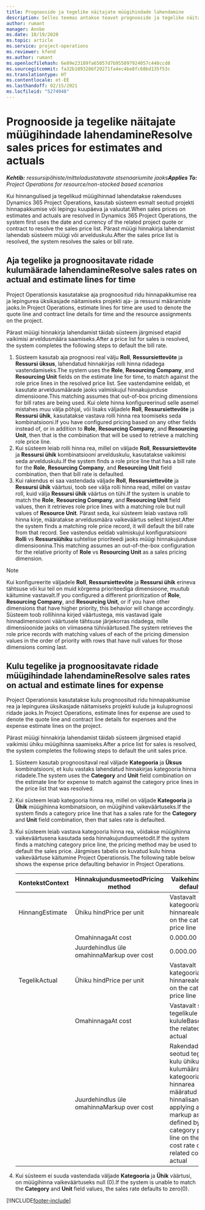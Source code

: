 ```yaml
---
title: Prognooside ja tegelike näitajate müügihindade lahendamine
description: Selles teemas antakse teavet prognooside ja tegelike näitajate müügihindade lahendamise kohta.
author: rumant
manager: Annbe
ms.date: 10/19/2020
ms.topic: article
ms.service: project-operations
ms.reviewer: kfend
ms.author: rumant
ms.openlocfilehash: 6e89e23189fa65057d7b955897924057c440ccd8
ms.sourcegitcommit: fa32b1893286f20271fa4ec4be8fc68bd135f53c
ms.translationtype: HT
ms.contentlocale: et-EE
ms.lasthandoff: 02/15/2021
ms.locfileid: "5274948"
---
```

# <a name="resolve-sales-prices-for-estimates-and-actuals"></a><span data-ttu-id="0b553-103">Prognooside ja tegelike näitajate müügihindade lahendamine</span><span class="sxs-lookup"><span data-stu-id="0b553-103">Resolve sales prices for estimates and actuals</span></span>

<span data-ttu-id="0b553-104">_**Kehtib:** ressursipõhiste/mitteladustatavate stsenaariumite jaoks_</span><span class="sxs-lookup"><span data-stu-id="0b553-104">_**Applies To:** Project Operations for resource/non-stocked based scenarios_</span></span>

<span data-ttu-id="0b553-105">Kui hinnangulised ja tegelikud müügihinnad lahendatakse rakenduses Dynamics 365 Project Operations, kasutab süsteem esmalt seotud projekti hinnapakkumise või lepingu kuupäeva ja valuutat.</span><span class="sxs-lookup"><span data-stu-id="0b553-105">When sales prices on estimates and actuals are resolved in Dynamics 365 Project Operations, the system first uses the date and currency of the related project quote or contract to resolve the sales price list.</span></span> <span data-ttu-id="0b553-106">Pärast müügi hinnakirja lahendamist lahendab süsteem müügi või arvelduskulu.</span><span class="sxs-lookup"><span data-stu-id="0b553-106">After the sales price list is resolved, the system resolves the sales or bill rate.</span></span>

## <a name="resolve-sales-rates-on-actual-and-estimate-lines-for-time"></a><span data-ttu-id="0b553-107">Aja tegelike ja prognoositavate ridade kulumäärade lahendamine</span><span class="sxs-lookup"><span data-stu-id="0b553-107">Resolve sales rates on actual and estimate lines for time</span></span>

<span data-ttu-id="0b553-108">Project Operationsis kasutatakse aja prognoositud ridu hinnapakkumise rea ja lepingurea üksikasjade näitamiseks projekti aja- ja ressursi määramiste jaoks.</span><span class="sxs-lookup"><span data-stu-id="0b553-108">In Project Operations, estimate lines for time are used to denote the quote line and contract line details for time and the resource assignments on the project.</span></span>

<span data-ttu-id="0b553-109">Pärast müügi hinnakirja lahendamist täidab süsteem järgmised etapid vaikimisi arveldusmäära saamiseks.</span><span class="sxs-lookup"><span data-stu-id="0b553-109">After a price list for sales is resolved, the system completes the following steps to default the bill rate.</span></span>

1. <span data-ttu-id="0b553-110">Süsteem kasutab aja prognoosi real välju **Roll**, **Ressursiettevõte** ja **Ressursi üksus**, lahendatud hinnakirjas rolli hinna ridadega vastendamiseks.</span><span class="sxs-lookup"><span data-stu-id="0b553-110">The system uses the **Role**, **Resourcing Company**, and **Resourcing Unit** fields on the estimate line for time, to match against the role price lines in the resolved price list.</span></span> <span data-ttu-id="0b553-111">See vastendamine eeldab, et kasutate arveldusmäärade jaoks valmiskujul hinnakujunduse dimensioone.</span><span class="sxs-lookup"><span data-stu-id="0b553-111">This matching assumes that out-of-box pricing dimensions for bill rates are being used.</span></span> <span data-ttu-id="0b553-112">Kui olete hinna konfigureerinud selle asemel mistahes muu välja põhjal, või lisaks väljadele **Roll**, **Ressursiettevõte** ja **Ressursi ühik**, kasutatakse vastava rolli hinna rea toomiseks seda kombinatsiooni.</span><span class="sxs-lookup"><span data-stu-id="0b553-112">If you have configured pricing based on any other fields instead of, or in addition to **Role**, **Resourcing Company**, and **Resourcing Unit**, then that is the combination that will be used to retrieve a matching role price line.</span></span>
2. <span data-ttu-id="0b553-113">Kui süsteem leiab rolli hinna rea, millel on väljade **Roll**, **Ressursiettevõte** ja **Ressursi ühik** kombinatsiooni arvelduskulu, kasutatakse vaikimisi seda arvelduskulu.</span><span class="sxs-lookup"><span data-stu-id="0b553-113">If the system finds a role price line that has a bill rate for the **Role**, **Resourcing Company**, and **Resourcing Unit** field combination, then that bill rate is defaulted.</span></span>
3. <span data-ttu-id="0b553-114">Kui rakendus ei saa vastendada väljade **Roll**, **Ressursiettevõte** ja **Ressursi ühik** väärtusi, toob see välja rolli hinna read, millel on vastav roll, kuid välja **Ressursi ühik** väärtus on tühi.</span><span class="sxs-lookup"><span data-stu-id="0b553-114">If the system is unable to match the **Role**, **Resourcing Company**, and **Resourcing Unit** field values, then it retrieves role price lines with a matching role but null values of **Resource Unit**.</span></span> <span data-ttu-id="0b553-115">Pärast seda, kui süsteem leiab vastava rolli hinna kirje, määratakse arveldusmäära vaikeväärtus sellest kirjest.</span><span class="sxs-lookup"><span data-stu-id="0b553-115">After the system finds a matching role price record, it will default the bill rate from that record.</span></span> <span data-ttu-id="0b553-116">See vastendus eeldab valmiskujul konfiguratsiooni **Rolli** vs **Ressursiühiku** suhtelise prioriteedi jaoks müügi hinnakujunduse dimensioonina.</span><span class="sxs-lookup"><span data-stu-id="0b553-116">This matching assumes an out-of-the-box configuration for the relative priority of **Role** vs **Resourcing Unit** as a sales pricing dimension.</span></span>

> [!NOTE]
> <span data-ttu-id="0b553-117">Kui konfigureerite väljadele **Roll**, **Ressursiettevõte** ja **Ressursi ühik** erineva tähtsuse või kui teil on muid kõrgema prioriteediga dimensioone, muutub käitumine vastavalt.</span><span class="sxs-lookup"><span data-stu-id="0b553-117">If you configured a different prioritization of **Role**, **Resourcing Company**, and **Resourcing Unit**, or if you have other dimensions that have higher priority, this behavior will change accordingly.</span></span> <span data-ttu-id="0b553-118">Süsteem toob rollihinna kirjed väärtustega, mis vastavad igale hinnadimensiooni väärtusele tähtsuse järjekorras ridadega, mille dimensioonide jaoks on viimasena tühiväärtused.</span><span class="sxs-lookup"><span data-stu-id="0b553-118">The system retrieves the role price records with matching values of each of the pricing dimension values in the order of priority with rows that have null values for those dimensions coming last.</span></span>

## <a name="resolve-sales-rates-on-actual-and-estimate-lines-for-expense"></a><span data-ttu-id="0b553-119">Kulu tegelike ja prognoositavate ridade müügihindade lahendamine</span><span class="sxs-lookup"><span data-stu-id="0b553-119">Resolve sales rates on actual and estimate lines for expense</span></span>

<span data-ttu-id="0b553-120">Project Operationsis kasutatakse kulu prognoositud ridu hinnapakkumise rea ja lepingurea üksikasjade näitamiseks projekti kulude ja kuluprognoosi ridade jaoks.</span><span class="sxs-lookup"><span data-stu-id="0b553-120">In Project Operations, estimate lines for expense are used to denote the quote line and contract line details for expenses and the expense estimate lines on the project.</span></span>

<span data-ttu-id="0b553-121">Pärast müügi hinnakirja lahendamist täidab süsteem järgmised etapid vaikimisi ühiku müügihinna saamiseks.</span><span class="sxs-lookup"><span data-stu-id="0b553-121">After a price list for sales is resolved, the system completes the following steps to default the unit sales price.</span></span>

1. <span data-ttu-id="0b553-122">Süsteem kasutab prognoositaval real väljade **Kategooria** ja **Üksus** kombinatsiooni, et kulu vastaks lahendatud hinnakirjas kategooria hinna ridadele.</span><span class="sxs-lookup"><span data-stu-id="0b553-122">The system uses the **Category** and **Unit** field combination on the estimate line for expense to match against the category price lines in the price list that was resolved.</span></span>
2. <span data-ttu-id="0b553-123">Kui süsteem leiab kategooria hinna rea, millel on väljade **Kategooria** ja **Ühik** müügihinna kombinatsioon, on müügihind vaikeväärtuseks.</span><span class="sxs-lookup"><span data-stu-id="0b553-123">If the system finds a category price line that has a sales rate for the **Category** and **Unit** field combination, then that sales rate is defaulted.</span></span>
3. <span data-ttu-id="0b553-124">Kui süsteem leiab vastava kategooria hinna rea, võidakse müügihinna vaikeväärtusena kasutada seda hinnakujundusmeetodit.</span><span class="sxs-lookup"><span data-stu-id="0b553-124">If the system finds a matching category price line, the pricing method may be used to default the sales price.</span></span> <span data-ttu-id="0b553-125">Järgmises tabelis on kuvatud kulu hinna vaikeväärtuse käitumine Project Operationsis.</span><span class="sxs-lookup"><span data-stu-id="0b553-125">The following table below shows the expense price defaulting behavior in Project Operations.</span></span>

    | <span data-ttu-id="0b553-126">Kontekst</span><span class="sxs-lookup"><span data-stu-id="0b553-126">Context</span></span> | <span data-ttu-id="0b553-127">Hinnakujundusmeetod</span><span class="sxs-lookup"><span data-stu-id="0b553-127">Pricing method</span></span> | <span data-ttu-id="0b553-128">Vaikehind</span><span class="sxs-lookup"><span data-stu-id="0b553-128">Price defaulted</span></span> |
    | --- | --- | --- |
    | <span data-ttu-id="0b553-129">Hinnang</span><span class="sxs-lookup"><span data-stu-id="0b553-129">Estimate</span></span> | <span data-ttu-id="0b553-130">Ühiku hind</span><span class="sxs-lookup"><span data-stu-id="0b553-130">Price per unit</span></span> | <span data-ttu-id="0b553-131">Vastavalt kategooria hinnareale</span><span class="sxs-lookup"><span data-stu-id="0b553-131">Based on the category price line</span></span> |
    | &nbsp; | <span data-ttu-id="0b553-132">Omahinnaga</span><span class="sxs-lookup"><span data-stu-id="0b553-132">At cost</span></span> | <span data-ttu-id="0b553-133">0.00</span><span class="sxs-lookup"><span data-stu-id="0b553-133">0.00</span></span> |
    | &nbsp; | <span data-ttu-id="0b553-134">Juurdehindlus üle omahinna</span><span class="sxs-lookup"><span data-stu-id="0b553-134">Markup over cost</span></span> | <span data-ttu-id="0b553-135">0.00</span><span class="sxs-lookup"><span data-stu-id="0b553-135">0.00</span></span> |
    | <span data-ttu-id="0b553-136">Tegelik</span><span class="sxs-lookup"><span data-stu-id="0b553-136">Actual</span></span> | <span data-ttu-id="0b553-137">Ühiku hind</span><span class="sxs-lookup"><span data-stu-id="0b553-137">Price per unit</span></span> | <span data-ttu-id="0b553-138">Vastavalt kategooria hinnareale</span><span class="sxs-lookup"><span data-stu-id="0b553-138">Based on the category price line</span></span> |
    | &nbsp; | <span data-ttu-id="0b553-139">Omahinnaga</span><span class="sxs-lookup"><span data-stu-id="0b553-139">At cost</span></span> | <span data-ttu-id="0b553-140">Vastavalt seotud tegelikule kulule</span><span class="sxs-lookup"><span data-stu-id="0b553-140">Based on the related cost actual</span></span> |
    | &nbsp; | <span data-ttu-id="0b553-141">Juurdehindlus üle omahinna</span><span class="sxs-lookup"><span data-stu-id="0b553-141">Markup over cost</span></span> | <span data-ttu-id="0b553-142">Rakendades seotud tegeliku kulu ühiku kulumäärale kategooria hinnarea määratud hinnalisandi</span><span class="sxs-lookup"><span data-stu-id="0b553-142">By applying a markup as defined by the category price line on the unit cost rate of the related cost actual</span></span> |

4. <span data-ttu-id="0b553-143">Kui süsteem ei suuda vastendada väljade **Kategooria** ja **Ühik** väärtusi, on müügihinna vaikeväärtuseks null (0).</span><span class="sxs-lookup"><span data-stu-id="0b553-143">If the system is unable to match the **Category** and **Unit** field values, the sales rate defaults to zero(0).</span></span>


[!INCLUDE[footer-include](../includes/footer-banner.md)]